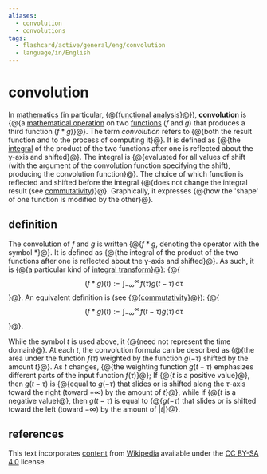 ```yaml
---
aliases:
  - convolution
  - convolutions
tags:
  - flashcard/active/general/eng/convolution
  - language/in/English
---
```


# convolution

In [mathematics](mathematics.md) (in particular, {@{[functional analysis](functional%20analysis.md)}@}), __convolution__ is {@{a [mathematical operation](operation%20(mathematics).md) on two [functions](function%20(mathematics).md) ($f$ and $g$) that produces a third function ($f * g$)}@}. The term _convolution_ refers to {@{both the result function and to the process of computing it}@}. It is defined as {@{the [integral](integral.md) of the product of the two functions after one is reflected about the y-axis and shifted}@}. The integral is {@{evaluated for all values of shift (with the argument of the convolution function specifying the shift), producing the convolution function}@}. The choice of which function is reflected and shifted before the integral {@{does not change the integral result (see [commutativity](#properties))}@}. Graphically, it expresses {@{how the 'shape' of one function is modified by the other}@}. <!--SR:!2025-07-04,255,330!2026-01-27,355,290!2025-05-17,214,330!2025-10-30,296,290!2025-04-07,174,310!2025-08-03,278,330!2026-01-13,345,290-->

## definition

The convolution of $f$ and $g$ is written {@{$f * g$, denoting the operator with the symbol $*$}@}. It is defined as {@{the integral of the product of the two functions after one is reflected about the y-axis and shifted}@}. As such, it is {@{a particular kind of [integral transform](integral%20transform.md)}@}: {@{$$(f * g)(t) := \int_{-\infty}^\infty \! f(\tau) g(t - \tau) \,\mathrm{d}\tau$$}@}. An equivalent definition is (see {@{[commutativity](#properties)}@}): {@{$$(f * g)(t) := \int_{-\infty}^\infty \! f(t - \tau) g(\tau) \,\mathrm{d}\tau$$}@}. <!--SR:!2025-06-27,249,330!2025-11-14,307,290!2025-09-23,290,290!2025-08-30,300,330!2026-05-27,478,310!2025-05-02,199,310-->

While the symbol $t$ is used above, it {@{need not represent the time domain}@}. At each $t$, the convolution formula can be described as {@{the area under the function $f(\tau)$ weighted by the function $g(-\tau)$ shifted by the amount $t$}@}. As $t$ changes, {@{the weighting function $g(t - \tau)$ emphasizes different parts of the input function $f(\tau)$}@}; If {@{$t$ is a positive value}@}, then $g(t - \tau)$ is {@{equal to $g(-\tau)$ that slides or is shifted along the $\tau$-axis toward the right (toward $+\infty$) by the amount of $t$}@}, while if {@{$t$ is a negative value}@}, then $g(t - \tau)$ is equal to {@{$g(-\tau)$ that slides or is shifted toward the left (toward $-\infty$) by the amount of $\lvert t \rvert$}@}. <!--SR:!2026-10-05,601,330!2025-05-20,214,310!2025-07-11,260,330!2025-05-17,214,330!2025-02-22,147,310!2025-05-17,214,330!2025-07-26,272,330-->

## references

This text incorporates [content](https://en.wikipedia.org/wiki/convolution) from [Wikipedia](Wikipedia.md) available under the [CC BY-SA 4.0](https://creativecommons.org/licenses/by-sa/4.0/) license.
